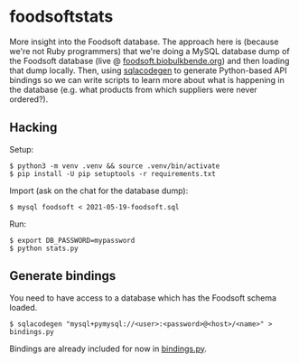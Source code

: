 # foodsoftstats

More insight into the Foodsoft database. The approach here is (because we're not Ruby programmers) that we're doing a MySQL database dump of the Foodsoft database (live @ [foodsoft.biobulkbende.org](https://foodsoft.biobulkbende.org)) and then loading that dump locally. Then, using [sqlacodegen](https://github.com/agronholm/sqlacodegen) to generate Python-based API bindings so we can write scripts to learn more about what is happening in the database (e.g. what products from which suppliers were never ordered?).

## Hacking

Setup:

```
$ python3 -m venv .venv && source .venv/bin/activate
$ pip install -U pip setuptools -r requirements.txt
```

Import (ask on the chat for the database dump):

```
$ mysql foodsoft < 2021-05-19-foodsoft.sql
```

Run:

```
$ export DB_PASSWORD=mypassword
$ python stats.py
```

## Generate bindings

You need to have access to a database which has the Foodsoft schema loaded.

```
$ sqlacodegen "mysql+pymysql://<user>:<password>@<host>/<name>" > bindings.py
```

Bindings are already included for now in [bindings.py](./bindings.py).
